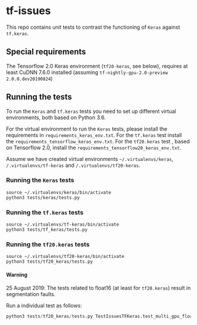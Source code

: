 # tf-issues
This repo contains unit tests to contrast the functioning of `Keras` against `tf.keras`.

## Special requirements

The Tensorflow 2.0 Keras environment (`tf20-keras`, see below), requires at least CuDNN 7.6.0 installed
(assuming `tf-nightly-gpu-2.0-preview 2.0.0.dev20190824`)

## Running the tests

To run the `Keras` and `tf.keras` tests you need to set up different virtual environments, both based on Python 3.6.

For the virtual environment to run the `Keras` tests,  please install the requirements in `requirements_keras_env.txt`.
For the `tf.keras` test install the `requirements_tensorflow_keras_env.txt`.
For the `tf20.keras` test , based on Tensorflow 2.0, install the `requirements_tensorflow20_keras_env.txt`.

Assume we have created virtual environments `~/.virtualenvs/keras`, `/.virtualenvs/tf-keras` and `/.virtualenvs/tf20-keras`.

### Running the `Keras` tests
```
source ~/.virtualenvs/keras/bin/activate
python3 tests/keras/tests.py
```

### Running the `tf.keras` tests
```
source ~/.virtualenvs/tf-keras/bin/activate
python3 tests/tf_keras/tests.py
```

### Running the `tf20.keras` tests
```
source ~/.virtualenvs/tf20-keras/bin/activate
python3 tests/tf20_keras/tests.py
```

#### Warning
25 August 2019:
The tests related to float16 (at least for `tf20.keras`) result in segmentation faults.

Run a individual test as follows:

```python
python3 tests/tf20_keras/tests.py TestIssuesTFKeras.test_multi_gpu_float32_no_masking_no_dropout_noise_shape_sample_weight_mode
```
